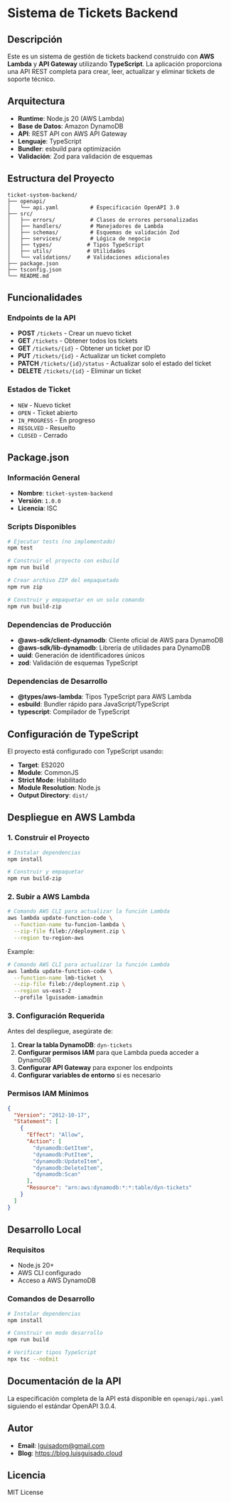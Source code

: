 # Sistema de Tickets Backend

## Descripción

Este es un sistema de gestión de tickets backend construido con **AWS Lambda** y **API Gateway** utilizando **TypeScript**. La aplicación proporciona una API REST completa para crear, leer, actualizar y eliminar tickets de soporte técnico.

## Arquitectura

- **Runtime**: Node.js 20 (AWS Lambda)
- **Base de Datos**: Amazon DynamoDB
- **API**: REST API con AWS API Gateway
- **Lenguaje**: TypeScript
- **Bundler**: esbuild para optimización
- **Validación**: Zod para validación de esquemas

## Estructura del Proyecto

```
ticket-system-backend/
├── openapi/
│   └── api.yaml          # Especificación OpenAPI 3.0
├── src/
│   ├── errors/           # Clases de errores personalizadas
│   ├── handlers/         # Manejadores de Lambda
│   ├── schemas/          # Esquemas de validación Zod
│   ├── services/         # Lógica de negocio
│   ├── types/           # Tipos TypeScript
│   ├── utils/           # Utilidades
│   └── validations/     # Validaciones adicionales
├── package.json
├── tsconfig.json
└── README.md
```

## Funcionalidades

### Endpoints de la API

- **POST** `/tickets` - Crear un nuevo ticket
- **GET** `/tickets` - Obtener todos los tickets
- **GET** `/tickets/{id}` - Obtener un ticket por ID
- **PUT** `/tickets/{id}` - Actualizar un ticket completo
- **PATCH** `/tickets/{id}/status` - Actualizar solo el estado del ticket
- **DELETE** `/tickets/{id}` - Eliminar un ticket

### Estados de Ticket

- `NEW` - Nuevo ticket
- `OPEN` - Ticket abierto
- `IN_PROGRESS` - En progreso
- `RESOLVED` - Resuelto
- `CLOSED` - Cerrado

## Package.json

### Información General
- **Nombre**: `ticket-system-backend`
- **Versión**: `1.0.0`
- **Licencia**: ISC

### Scripts Disponibles

```bash
# Ejecutar tests (no implementado)
npm test

# Construir el proyecto con esbuild
npm run build

# Crear archivo ZIP del empaquetado
npm run zip

# Construir y empaquetar en un solo comando
npm run build-zip
```

### Dependencias de Producción

- **@aws-sdk/client-dynamodb**: Cliente oficial de AWS para DynamoDB
- **@aws-sdk/lib-dynamodb**: Librería de utilidades para DynamoDB
- **uuid**: Generación de identificadores únicos
- **zod**: Validación de esquemas TypeScript

### Dependencias de Desarrollo

- **@types/aws-lambda**: Tipos TypeScript para AWS Lambda
- **esbuild**: Bundler rápido para JavaScript/TypeScript
- **typescript**: Compilador de TypeScript

## Configuración de TypeScript

El proyecto está configurado con TypeScript usando:
- **Target**: ES2020
- **Module**: CommonJS
- **Strict Mode**: Habilitado
- **Module Resolution**: Node.js
- **Output Directory**: `dist/`

## Despliegue en AWS Lambda

### 1. Construir el Proyecto

```bash
# Instalar dependencias
npm install

# Construir y empaquetar
npm run build-zip
```

### 2. Subir a AWS Lambda

```bash
# Comando AWS CLI para actualizar la función Lambda
aws lambda update-function-code \
  --function-name tu-funcion-lambda \
  --zip-file fileb://deployment.zip \
  --region tu-region-aws
```

Example:
```bash
# Comando AWS CLI para actualizar la función Lambda
aws lambda update-function-code \
  --function-name lmb-ticket \
  --zip-file fileb://deployment.zip \
  --region us-east-2
  --profile lguisadom-iamadmin
```

### 3. Configuración Requerida

Antes del despliegue, asegúrate de:

1. **Crear la tabla DynamoDB**: `dyn-tickets`
2. **Configurar permisos IAM** para que Lambda pueda acceder a DynamoDB
3. **Configurar API Gateway** para exponer los endpoints
4. **Configurar variables de entorno** si es necesario

### Permisos IAM Mínimos

```json
{
  "Version": "2012-10-17",
  "Statement": [
    {
      "Effect": "Allow",
      "Action": [
        "dynamodb:GetItem",
        "dynamodb:PutItem",
        "dynamodb:UpdateItem",
        "dynamodb:DeleteItem",
        "dynamodb:Scan"
      ],
      "Resource": "arn:aws:dynamodb:*:*:table/dyn-tickets"
    }
  ]
}
```

## Desarrollo Local

### Requisitos

- Node.js 20+
- AWS CLI configurado
- Acceso a AWS DynamoDB

### Comandos de Desarrollo

```bash
# Instalar dependencias
npm install

# Construir en modo desarrollo
npm run build

# Verificar tipos TypeScript
npx tsc --noEmit
```

## Documentación de la API

La especificación completa de la API está disponible en `openapi/api.yaml` siguiendo el estándar OpenAPI 3.0.4.

## Autor

- **Email**: lguisadom@gmail.com
- **Blog**: https://blog.luisguisado.cloud

## Licencia

MIT License 